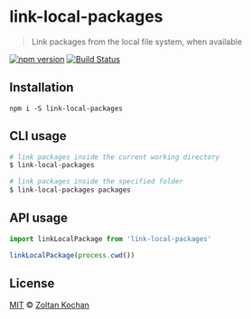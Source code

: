 # link-local-packages

> Link packages from the local file system, when available

[![npm version](https://img.shields.io/npm/v/link-local-packages.svg)](https://www.npmjs.com/package/link-local-packages) [![Build Status](https://img.shields.io/travis/zkochan/link-local-packages/master.svg)](https://travis-ci.org/zkochan/link-local-packages)

## Installation

```
npm i -S link-local-packages
```

## CLI usage

```sh
# link packages inside the current working directory
$ link-local-packages

# link packages inside the specified folder
$ link-local-packages packages
```

## API usage

```js
import linkLocalPackage from 'link-local-packages'

linkLocalPackage(process.cwd())
```

## License

[MIT](LICENSE) © [Zoltan Kochan](http://kochan.io)
